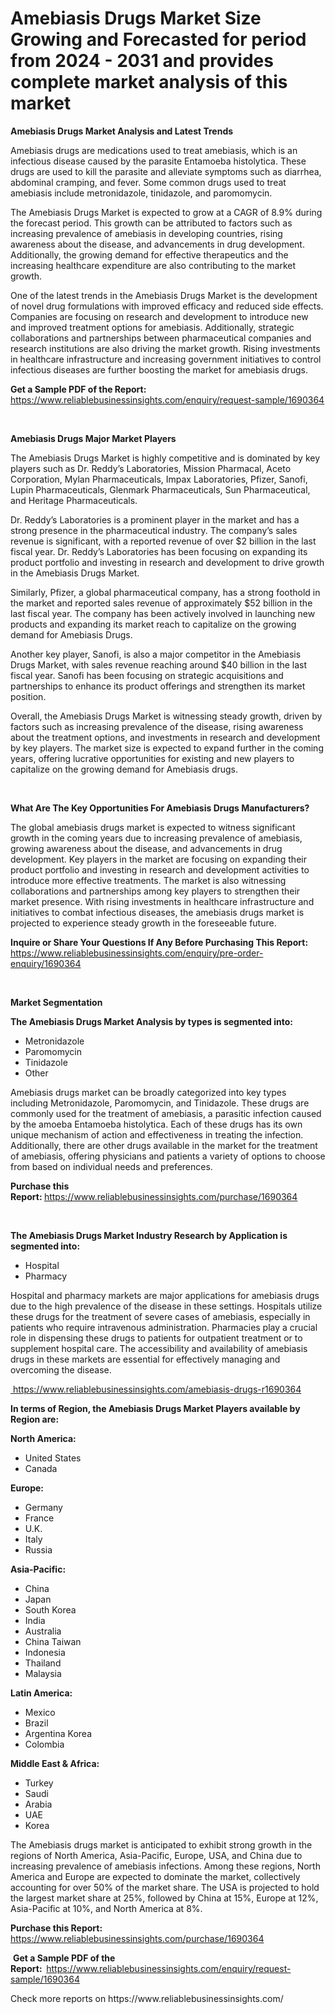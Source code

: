<p><h1>Amebiasis Drugs Market Size Growing and Forecasted for period from 2024 - 2031 and provides complete market analysis of this market</h1></p><p><strong>Amebiasis Drugs Market Analysis and Latest Trends</strong></p>
<p><p>Amebiasis drugs are medications used to treat amebiasis, which is an infectious disease caused by the parasite Entamoeba histolytica. These drugs are used to kill the parasite and alleviate symptoms such as diarrhea, abdominal cramping, and fever. Some common drugs used to treat amebiasis include metronidazole, tinidazole, and paromomycin.</p><p>The Amebiasis Drugs Market is expected to grow at a CAGR of 8.9% during the forecast period. This growth can be attributed to factors such as increasing prevalence of amebiasis in developing countries, rising awareness about the disease, and advancements in drug development. Additionally, the growing demand for effective therapeutics and the increasing healthcare expenditure are also contributing to the market growth.</p><p>One of the latest trends in the Amebiasis Drugs Market is the development of novel drug formulations with improved efficacy and reduced side effects. Companies are focusing on research and development to introduce new and improved treatment options for amebiasis. Additionally, strategic collaborations and partnerships between pharmaceutical companies and research institutions are also driving the market growth. Rising investments in healthcare infrastructure and increasing government initiatives to control infectious diseases are further boosting the market for amebiasis drugs.</p></p>
<p><strong>Get a Sample PDF of the Report:&nbsp;</strong> <a href="https://www.reliablebusinessinsights.com/enquiry/request-sample/1690364">https://www.reliablebusinessinsights.com/enquiry/request-sample/1690364</a></p>
<p>&nbsp;</p>
<p><strong>Amebiasis Drugs Major Market Players</strong></p>
<p><p>The Amebiasis Drugs Market is highly competitive and is dominated by key players such as Dr. Reddy’s Laboratories, Mission Pharmacal, Aceto Corporation, Mylan Pharmaceuticals, Impax Laboratories, Pfizer, Sanofi, Lupin Pharmaceuticals, Glenmark Pharmaceuticals, Sun Pharmaceutical, and Heritage Pharmaceuticals.</p><p>Dr. Reddy’s Laboratories is a prominent player in the market and has a strong presence in the pharmaceutical industry. The company’s sales revenue is significant, with a reported revenue of over $2 billion in the last fiscal year. Dr. Reddy’s Laboratories has been focusing on expanding its product portfolio and investing in research and development to drive growth in the Amebiasis Drugs Market.</p><p>Similarly, Pfizer, a global pharmaceutical company, has a strong foothold in the market and reported sales revenue of approximately $52 billion in the last fiscal year. The company has been actively involved in launching new products and expanding its market reach to capitalize on the growing demand for Amebiasis Drugs.</p><p>Another key player, Sanofi, is also a major competitor in the Amebiasis Drugs Market, with sales revenue reaching around $40 billion in the last fiscal year. Sanofi has been focusing on strategic acquisitions and partnerships to enhance its product offerings and strengthen its market position.</p><p>Overall, the Amebiasis Drugs Market is witnessing steady growth, driven by factors such as increasing prevalence of the disease, rising awareness about the treatment options, and investments in research and development by key players. The market size is expected to expand further in the coming years, offering lucrative opportunities for existing and new players to capitalize on the growing demand for Amebiasis drugs.</p></p>
<p>&nbsp;</p>
<p><strong>What Are The Key Opportunities For Amebiasis Drugs Manufacturers?</strong></p>
<p><p>The global amebiasis drugs market is expected to witness significant growth in the coming years due to increasing prevalence of amebiasis, growing awareness about the disease, and advancements in drug development. Key players in the market are focusing on expanding their product portfolio and investing in research and development activities to introduce more effective treatments. The market is also witnessing collaborations and partnerships among key players to strengthen their market presence. With rising investments in healthcare infrastructure and initiatives to combat infectious diseases, the amebiasis drugs market is projected to experience steady growth in the foreseeable future.</p></p>
<p><strong>Inquire or Share Your Questions If Any Before Purchasing This Report:</strong> <a href="https://www.reliablebusinessinsights.com/enquiry/pre-order-enquiry/1690364">https://www.reliablebusinessinsights.com/enquiry/pre-order-enquiry/1690364</a></p>
<p>&nbsp;</p>
<p><strong>Market Segmentation</strong></p>
<p><strong>The Amebiasis Drugs Market Analysis by types is segmented into:</strong></p>
<p><ul><li>Metronidazole</li><li>Paromomycin</li><li>Tinidazole</li><li>Other</li></ul></p>
<p><p>Amebiasis drugs market can be broadly categorized into key types including Metronidazole, Paromomycin, and Tinidazole. These drugs are commonly used for the treatment of amebiasis, a parasitic infection caused by the amoeba Entamoeba histolytica. Each of these drugs has its own unique mechanism of action and effectiveness in treating the infection. Additionally, there are other drugs available in the market for the treatment of amebiasis, offering physicians and patients a variety of options to choose from based on individual needs and preferences.</p></p>
<p><strong>Purchase this Report:&nbsp;</strong><a href="https://www.reliablebusinessinsights.com/purchase/1690364">https://www.reliablebusinessinsights.com/purchase/1690364</a></p>
<p>&nbsp;</p>
<p><strong>The Amebiasis Drugs Market Industry Research by Application is segmented into:</strong></p>
<p><ul><li>Hospital</li><li>Pharmacy</li></ul></p>
<p><p>Hospital and pharmacy markets are major applications for amebiasis drugs due to the high prevalence of the disease in these settings. Hospitals utilize these drugs for the treatment of severe cases of amebiasis, especially in patients who require intravenous administration. Pharmacies play a crucial role in dispensing these drugs to patients for outpatient treatment or to supplement hospital care. The accessibility and availability of amebiasis drugs in these markets are essential for effectively managing and overcoming the disease.</p></p>
<p><a href="https://www.reliablebusinessinsights.com/amebiasis-drugs-r1690364">&nbsp;https://www.reliablebusinessinsights.com/amebiasis-drugs-r1690364</a></p>
<p><strong>In terms of Region, the Amebiasis Drugs Market Players available by Region are:</strong></p>
<p>
    <p> <strong> North America: </strong>
        <ul>
            <li>United States</li>
            <li>Canada</li>
        </ul>
        </p> 
    <p> <strong> Europe: </strong>
        <ul>
            <li>Germany</li>
            <li>France</li>
            <li>U.K.</li>
            <li>Italy</li>
            <li>Russia</li>
        </ul>
        </p> 
    <p> <strong> Asia-Pacific: </strong>
        <ul>
            <li>China</li>
            <li>Japan</li>
            <li>South Korea</li>
            <li>India</li>
            <li>Australia</li>
            <li>China Taiwan</li>
            <li>Indonesia</li>
            <li>Thailand</li>
            <li>Malaysia</li>
        </ul>
        </p> 
    <p> <strong> Latin America: </strong>
        <ul>
            <li>Mexico</li>
            <li>Brazil</li>
            <li>Argentina Korea</li>
            <li>Colombia</li>
        </ul>
        </p> 
    <p> <strong> Middle East & Africa: </strong>
        <ul>
            <li>Turkey</li>
            <li>Saudi</li>
            <li>Arabia</li>
            <li>UAE</li>
            <li>Korea</li>
        </ul>
    </p>
    </p>
<p><p>The Amebiasis drugs market is anticipated to exhibit strong growth in the regions of North America, Asia-Pacific, Europe, USA, and China due to increasing prevalence of amebiasis infections. Among these regions, North America and Europe are expected to dominate the market, collectively accounting for over 50% of the market share. The USA is projected to hold the largest market share at 25%, followed by China at 15%, Europe at 12%, Asia-Pacific at 10%, and North America at 8%.</p></p>
<p><strong>Purchase this Report: </strong><a href="https://www.reliablebusinessinsights.com/purchase/1690364">https://www.reliablebusinessinsights.com/purchase/1690364</a></p>
<p>&nbsp;<strong>Get a Sample PDF of the Report:&nbsp;&nbsp;</strong><a href="https://www.reliablebusinessinsights.com/enquiry/request-sample/1690364">https://www.reliablebusinessinsights.com/enquiry/request-sample/1690364</a></p>
<p><strong></strong></p>
<p>Check more reports on https://www.reliablebusinessinsights.com/</p>